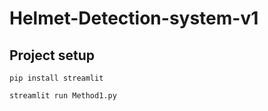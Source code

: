# Helmet-Detection-system-v1

## Project setup
```
pip install streamlit
```

```
streamlit run Method1.py
```
